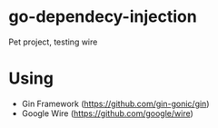 # go-dependecy-injection
Pet project, testing wire

# Using
* Gin Framework (https://github.com/gin-gonic/gin)
* Google Wire (https://github.com/google/wire)
